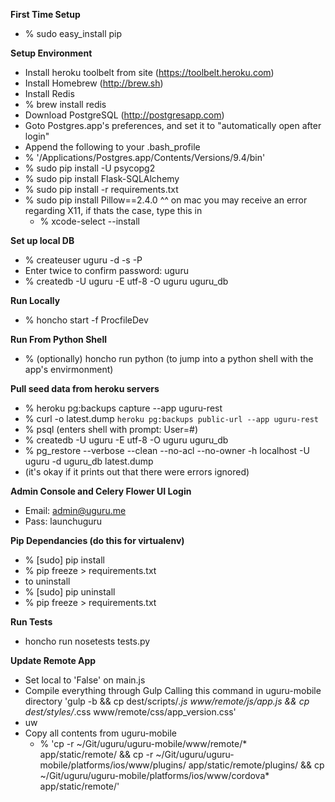**First Time Setup**
- % sudo easy_install pip

**Setup Environment**

- Install heroku toolbelt from site (https://toolbelt.heroku.com)
- Install Homebrew (http://brew.sh)
- Install Redis 
- % brew install redis
- Download PostgreSQL (http://postgresapp.com)
- Goto Postgres.app's preferences, and set it to "automatically open after login"
- Append the following to your .bash_profile
- %  '/Applications/Postgres.app/Contents/Versions/9.4/bin'
- % sudo pip install -U psycopg2
- % sudo pip install Flask-SQLAlchemy
- % sudo pip install -r requirements.txt
- % sudo pip install Pillow==2.4.0
    ^^ on mac you may receive an error regarding X11, if thats the case, type this in
 	- % xcode-select --install

**Set up local DB**

- % createuser uguru -d -s -P
- Enter twice to confirm password: uguru
- % createdb -U uguru -E utf-8 -O uguru uguru_db

**Run Locally**
- % honcho start -f ProcfileDev

**Run From Python Shell**
- % (optionally) honcho run python (to jump into a python shell with the app's envirmonment)


**Pull seed data from heroku servers**
- % heroku pg:backups capture --app uguru-rest     
- % curl -o latest.dump `heroku pg:backups public-url --app uguru-rest`
- % psql (enters shell with prompt: User=#)
- % createdb -U uguru -E utf-8 -O uguru uguru_db
- % pg_restore --verbose --clean --no-acl --no-owner -h localhost -U uguru -d uguru_db latest.dump
- (it's okay if it prints out that there were errors ignored)

**Admin Console and Celery Flower UI Login**

- Email: admin@uguru.me
- Pass: launchuguru

**Pip Dependancies (do this for virtualenv)**

- % [sudo] pip install <dependancy>
- % pip freeze > requirements.txt
- to uninstall
- % [sudo] pip uninstall <dependancy>
- % pip freeze > requirements.txt

**Run Tests**

- honcho run nosetests tests.py

**Update Remote App**
- Set local to 'False' on main.js
- Compile everything through Gulp Calling this command in uguru-mobile directory
    'gulp -b && cp dest/scripts/*.js www/remote/js/app.js && cp dest/styles/*.css www/remote/css/app_version.css'
- uw
- Copy all contents from uguru-mobile
	- % 'cp -r ~/Git/uguru/uguru-mobile/www/remote/* app/static/remote/ &&  cp -r ~/Git/uguru/uguru-mobile/platforms/ios/www/plugins/ app/static/remote/plugins/ && cp ~/Git/uguru/uguru-mobile/platforms/ios/www/cordova* app/static/remote/'


